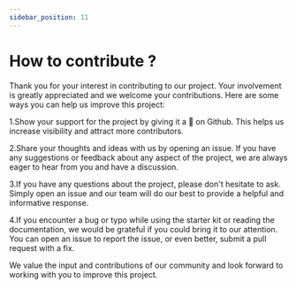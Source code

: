 ```yaml
---
sidebar_position: 11
---
```


# How to contribute ?

Thank you for your interest in contributing to our project. Your involvement is greatly appreciated and we welcome your contributions. Here are some ways you can help us improve this project:

1.Show your support for the project by giving it a 🌟 on Github. This helps us increase visibility and attract more contributors.

2.Share your thoughts and ideas with us by opening an issue. If you have any suggestions or feedback about any aspect of the project, we are always eager to hear from you and have a discussion.

3.If you have any questions about the project, please don't hesitate to ask. Simply open an issue and our team will do our best to provide a helpful and informative response.

4.If you encounter a bug or typo while using the starter kit or reading the documentation, we would be grateful if you could bring it to our attention. You can open an issue to report the issue, or even better, submit a pull request with a fix.

We value the input and contributions of our community and look forward to working with you to improve this project.
